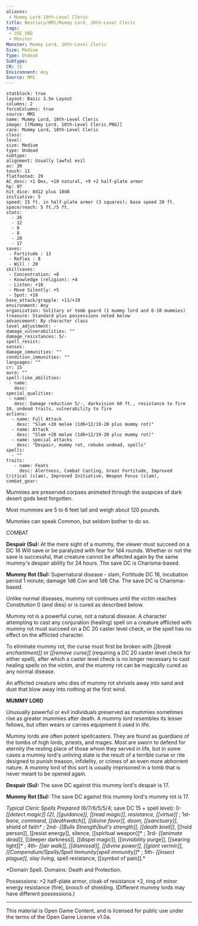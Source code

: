 ```yaml
---
aliases:
 - Mummy Lord 10th-Level Cleric
title: Bestiary/MM1/Mummy Lord, 10th-Level Cleric
tags: 
 - 35E_SRD
 - Monster
Monster: Mummy Lord, 10th-Level Cleric
Size: Medium
Type: Undead
Subtype: 
CR: 15
Environnent: Any
Source: MM1
---
```


```statblock
statblock: true
layout: Basic 3.5e Layout
columns: 2
forceColumns: true
source: MM1 
name: Mummy Lord, 10th-Level Cleric
image: [[Mummy Lord, 10th-Level Cleric.PNG]]
race: Mummy Lord, 10th-Level Cleric
class: 
level: 
size: Medium
type: Undead
subtype: 
alignment: Usually lawful evil
ac: 30
touch: 11
flatfooted: 29
AC_desc: +1 Dex, +10 natural, +9 +2 half-plate armor
hp: 97
hit_dice: 8d12 plus 10d8
initiative: 5
speed: 15 ft. in half-plate armor (3 squares); base speed 20 ft.
space/reach: 5 ft./5 ft.
stats:
  - 26
  - 12
  - 0
  - 8
  - 20
  - 17
saves:
 - Fortitude : 13
 - Reflex : 8
 - Will : 20
skillsaves:
 - Concentration: +8
 - Knowledge (religion): +4
 - Listen: +18
 - Move Silently: +5
 - Spot: +18
base_attack/grapple: +11/+19
environment: Any
organization: Solitary or tomb guard (1 mummy lord and 6-10 mummies)
treasure: Standard plus possessions noted below
advancement: By character class
level_adjustment: -
damage_vulnerabilities: ""
damage_resistances: 5/-
spell_resist: 
senses: 
damage_immunities: ""
condition_immunities: ""
languages: ""
cr: 15
aura: ""
spell-like_abilities:
 - name: 
   desc: 
special_qualities:
 - name:
   desc: Damage reduction 5/-, darkvision 60 ft., resistance to fire 10, undead traits, vulnerability to fire
actions:
  - name: Full Attack
    desc: "Slam +20 melee (1d6+12/19-20 plus mummy rot)"
  - name: Attack
    desc: "Slam +20 melee (1d6+12/19-20 plus mummy rot)"
  - name: special attacks
    desc: "Despair, mummy rot, rebuke undead, spells"
spells:
  - ""
traits:
   - name: Feats
     desc: Alertness, Combat Casting, Great Fortitude, Improved Critical (slam), Improved Initiative, Weapon Focus (slam),
combat_gear:  
```


Mummies are preserved corpses animated through the auspices of dark desert gods best forgotten.

Most mummies are 5 to 6 feet tall and weigh about 120 pounds.

Mummies can speak Common, but seldom bother to do so.

COMBAT


**Despair (Su):** At the mere sight of a mummy, the viewer must succeed on a DC 16 Will save or be paralyzed with fear for 1d4 rounds. Whether or not the save is successful, that creature cannot be affected again by the same mummy's despair ability for 24 hours. The save DC is Charisma-based.


**Mummy Rot (Su):** Supernatural disease - slam, Fortitude DC 16, incubation period 1 minute; damage 1d6 Con and 1d6 Cha. The save DC is Charisma-based.

Unlike normal diseases, mummy rot continues until the victim reaches Constitution 0 (and dies) or is cured as described below.

Mummy rot is a powerful curse, not a natural disease. A character attempting to cast any conjuration (healing) spell on a creature afflicted with mummy rot must succeed on a DC 20 caster level check, or the spell has no effect on the afflicted character.

To eliminate mummy rot, the curse must first be broken with *[[break enchantment]]* or *[[remove curse]]* (requiring a DC 20 caster level check for either spell), after which a caster level check is no longer necessary to cast healing spells on the victim, and the mummy rot can be magically cured as any normal disease.

An afflicted creature who dies of mummy rot shrivels away into sand and dust that blow away into nothing at the first wind.


**MUMMY LORD**


Unusually powerful or evil individuals preserved as mummies sometimes rise as greater mummies after death. A mummy lord resembles its lesser fellows, but often wears or carries equipment it used in life.

Mummy lords are often potent spellcasters. They are found as guardians of the tombs of high lords, priests, and mages. Most are sworn to defend for eternity the resting place of those whom they served in life, but in some cases a mummy lord's unliving state is the result of a terrible curse or rite designed to punish treason, infidelity, or crimes of an even more abhorrent nature. A mummy lord of this sort is usually imprisoned in a tomb that is never meant to be opened again.


**Despair (Su):** The save DC against this mummy lord's despair is 17.


**Mummy Rot (Su):** The save DC against this mummy lord's mummy rot is 17.


*Typical Cleric Spells Prepared* (6/7/6/5/5/4; save DC 15 + spell level): 0- *[[detect magic]] (2), [[guidance]], [[read magic]], resistance, [[virtue]]* ; 1st- *bane, command, [[deathwatch]], [[divine favor]], doom, [[sanctuary]]*, shield of faith* ; 2nd- *[[Bulls Strength|bull's strength]], [[death knell]]*, [[hold person]], [[resist energy]], silence, [[spiritual weapon]]* ; 3rd- *[[animate dead]]*, [[deeper darkness]], [[dispel magic]], [[invisibility purge]], [[searing light]]* ; 4th- *[[air walk]], [[dismissal]], [[divine power]], [[giant vermin]], [[Compendium/Spells/Spell Immunity|spell immunity]]** ; 5th- *[[insect plague]], slay living*, spell resistance, [[symbol of pain]].*

*Domain Spell. Domains: Death and Protection.

Possessions: +2 half-plate armor, cloak of resistance +2, ring of minor energy resistance (fire), brooch of shielding. (Different mummy lords may have different possessions.)

---

This material is Open Game Content, and is licensed for public use under the terms of the Open Game License v1.0a.
